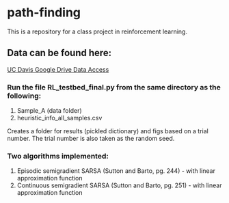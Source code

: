 # path-finding
This is a repository for a class project in reinforcement learning.

## Data can be found here:
[UC Davis Google Drive Data Access](https://drive.google.com/drive/folders/13a9KV83qzcuvzcp1D21rtZk1au6wvNNy?usp=sharing "UC Davis data access")

### Run the file RL_testbed_final.py from the same directory as the following: 
1. Sample_A (data folder) 
2. heuristic_info_all_samples.csv

Creates a folder for results (pickled dictionary) and figs based on a trial number. The trial number is also taken as the random seed.

### Two algorithms implemented:
1. Episodic semigradient SARSA (Sutton and Barto, pg. 244) - with linear approximation function 
2. Continuous semigradient SARSA (Sutton and Barto, pg. 251) - with linear approximation function
